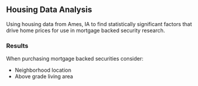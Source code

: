 ## Housing Data Analysis
Using housing data from Ames, IA to find statistically significant factors that drive home prices for use in mortgage backed security research. 

### Results
When purchasing mortgage backed securities consider:
  * Neighborhood location
  * Above grade living area
 
